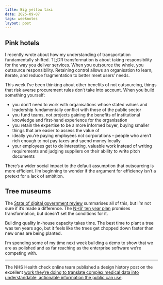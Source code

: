 ```yaml
---
title: Big yellow taxi
date: 2025-09-07
tags: weeknotes
layout: post
---
```


## Pink hotels

I recently wrote about how my understanding of transportation fundamentally shifted. TL;DR transformation is about taking responsibility for the way you deliver services. When you outsource the whole, you outsource responsibility. Retaining control allows an organisation to learn, iterate, and reduce fragmentation to better meet users’ needs.

This week I’ve been thinking about other benefits of not outsourcing, things that risk averse procurement rules don’t take into account. When you build something yourself:

- you don't need to work with organisations whose stated values and leadership fundamentally conflict with those of the public sector
- you fund teams, not projects gaining the benefits of institutional knowledge and first‑hand experience for the organisation
- you retain the expertise to be a more informed buyer, buying smaller things that are easier to assess the value of
- ideally you’re paying employees not corporations – people who aren’t rich enough to not pay taxes and spend money locally
- your employees get to do interesting, valuable work instead of writing requirements and judging suppliers on their ability to write pitch documents

There’s a wider social impact to the default assumption that outsourcing is more efficient. I’m beginning to wonder if the argument for efficiency isn’t a pretext for a lack of ambition.

## Tree museums

The [State of digital government review](https://www.gov.uk/government/publications/state-of-digital-government-review/state-of-digital-government-review) summarises all of this, but I’m not sure if it’s made a difference. The [NHS’ ten year plan](https://www.gov.uk/government/publications/10-year-health-plan-for-england-fit-for-the-future/fit-for-the-future-10-year-health-plan-for-england-executive-summary) promises transformation, but doesn’t set the conditions for it.

Building quality in-house capacity takes time. The best time to plant a tree was ten years ago, but it feels like the trees get chopped down faster than new ones are being planted.

I’m spending some of my time next week building a demo to show that we are as polished and as far reaching as the enterprise software we’re competing with.

---

The NHS Health check online team published a design history post on the excellent [work they’re doing to translate complex medical data into understandable, actionable information the public can use](https://design-history.prevention-services.nhs.uk/nhs-health-check-online/2025/09/cholesterol-results/).
